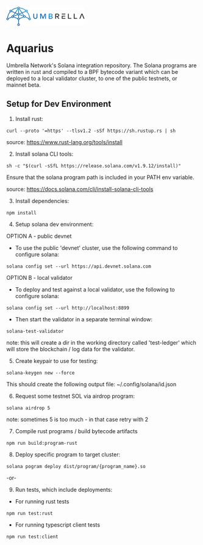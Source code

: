 ![Umbrella network - logo](./assets/umb.network-logo.png)

# Aquarius

Umbrella Network's Solana integration repository.  The Solana programs are written in rust and compiled to a BPF bytecode variant which can be deployed to a local validator cluster, to one of the public testnets, or mainnet beta.

## Setup for Dev Environment

1. Install rust:

```shell
curl --proto '=https' --tlsv1.2 -sSf https://sh.rustup.rs | sh
```

source: https://www.rust-lang.org/tools/install

2. Install solana CLI tools:

```shell
sh -c "$(curl -sSfL https://release.solana.com/v1.9.12/install)"
```
Ensure that the solana program path is included in your PATH env variable.

source: https://docs.solana.com/cli/install-solana-cli-tools

3. Install dependencies:

```shell
npm install
```

4. Setup solana dev environment:

OPTION A - public devnet
- To use the public 'devnet' cluster, use the following command to configure solana:

```shell
solana config set --url https://api.devnet.solana.com
```
OPTION B - local validator
- To deploy and test against a local validator, use the following to configure solana:

```shell
solana config set --url http://localhost:8899
```
- Then start the validator in a separate terminal window:

```shell
solana-test-validator
```
note: this will create a dir in the working directory called 'test-ledger' which will store the blockchain / log data for the validator.


5. Create keypair to use for testing:

```shell
solana-keygen new --force
```
This should create the following output file: ~/.config/solana/id.json

6. Request some testnet SOL via airdrop program:

```shell
solana airdrop 5
```
note: sometimes 5 is too much - in that case retry with 2

7. Compile rust programs / build bytecode artifacts

```shell
npm run build:program-rust
```

8. Deploy specific program to target cluster:

```shell
solana pogram deploy dist/program/{program_name}.so
```

-or-

9. Run tests, which include deployments:

- For running rust tests
```shell
npm run test:rust
```

- For running typescript client tests
```shell
npm run test:client
```